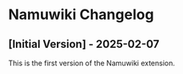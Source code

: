 # Namuwiki Changelog

## [Initial Version] - 2025-02-07

This is the first version of the Namuwiki extension.